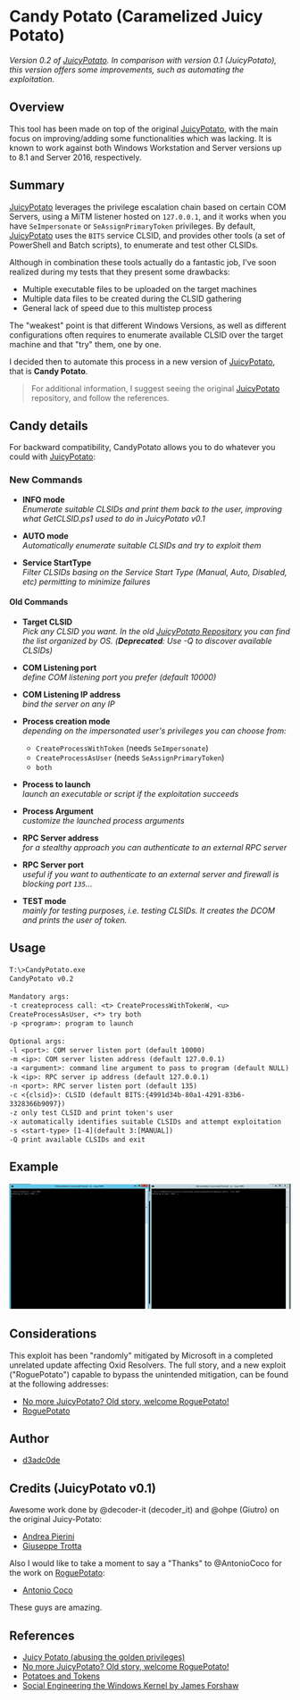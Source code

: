 # Candy Potato (Caramelized Juicy Potato)
*Version 0.2 of [JuicyPotato][1]. In comparison with version 0.1 (JuicyPotato), this version offers some improvements, such as automating the exploitation.*

## Overview

This tool has been made on top of the original [JuicyPotato][1], with the main focus on improving/adding some functionalities which was lacking. 
It is known to work against both Windows Workstation and Server versions up to 8.1 and Server 2016, respectively. 

## Summary
[JuicyPotato][1] leverages the privilege escalation chain based on certain COM Servers, using a MiTM listener hosted on `127.0.0.1`, and it works when you have `SeImpersonate` or `SeAssignPrimaryToken` privileges. 
By default, [JuicyPotato][1] uses the `BITS` service CLSID, and provides other tools (a set of PowerShell and Batch scripts), to enumerate and test other CLSIDs. 

Although in combination these tools actually do a fantastic job, I've soon realized during my tests that they present some drawbacks:

* Multiple executable files to be uploaded on the target machines
* Multiple data files to be created during the CLSID gathering
* General lack of speed due to this multistep process

The "weakest" point is that different Windows Versions, as well as different configurations often requires to enumerate available CLSID over the target machine and that "try" them, one by one.

I decided then to automate this process in a new version of [JuicyPotato][1], that is **Candy Potato**.

> For additional information, I suggest seeing the original [JuicyPotato][1] repository, and follow the references.

## Candy details

For backward compatibility, CandyPotato allows you to do whatever you could with [JuicyPotato][1]:

### New Commands

+ **INFO mode**<br>
_Enumerate suitable CLSIDs and print them back to the user, improving what GetCLSID.ps1 used to do in JuicyPotato v0.1_

+ **AUTO mode**<br>
_Automatically enumerate suitable CLSIDs and try to exploit them_

+ **Service StartType**<br>
_Filter CLSIDs basing on the Service Start Type (Manual, Auto, Disabled, etc) permitting to minimize failures_

#### Old Commands

+ **Target CLSID**<br>
_Pick any CLSID you want. In the old [JuicyPotato Repository](CLSID/README.md) you can find the list organized by OS. (**Deprecated**: Use -Q to discover available CLSIDs)_

+ **COM Listening port**<br>
_define COM listening port you prefer (default 10000)_

+ **COM Listening IP address**<br>
_bind the server on any IP_

+ **Process creation mode**
<br>_depending on the impersonated user's privileges you can choose from:_  
    - `CreateProcessWithToken` (needs `SeImpersonate`)
    - `CreateProcessAsUser` (needs `SeAssignPrimaryToken`)
    - `both`

+ **Process to launch**<br>
_launch an executable or script if the exploitation succeeds_

+ **Process Argument**<br>
_customize the launched process arguments_

+ **RPC Server address**<br>
_for a stealthy approach you can authenticate to an external RPC server_

+ **RPC Server port**<br>
_useful if you want to authenticate to an external server and firewall is blocking port `135`..._

+ **TEST mode**<br>
_mainly for testing purposes, i.e. testing CLSIDs. It creates the DCOM and prints the user of token._

## Usage

```
T:\>CandyPotato.exe
CandyPotato v0.2

Mandatory args:
-t createprocess call: <t> CreateProcessWithTokenW, <u> CreateProcessAsUser, <*> try both
-p <program>: program to launch

Optional args:
-l <port>: COM server listen port (default 10000)
-m <ip>: COM server listen address (default 127.0.0.1)
-a <argument>: command line argument to pass to program (default NULL)
-k <ip>: RPC server ip address (default 127.0.0.1)
-n <port>: RPC server listen port (default 135)
-c <{clsid}>: CLSID (default BITS:{4991d34b-80a1-4291-83b6-3328366b9097})
-z only test CLSID and print token's user
-x automatically identifies suitable CLSIDs and attempt exploitation
-s <start-type> [1-4](default 3:[MANUAL])
-Q print available CLSIDs and exit
```

## Example
![](assets/poc.gif)

## Considerations

This exploit has been "randomly" mitigated by Microsoft in a completed unrelated update affecting Oxid Resolvers. The full story, and a new exploit ("RoguePotato") capable to bypass the unintended mitigation, can be found at the following addresses:

* [No more JuicyPotato? Old story, welcome RoguePotato!][3]
* [RoguePotato][2]

## Author
- [d3adc0de](https://twitter.com/klezVirus)
 
## Credits (JuicyPotato v0.1)

Awesome work done by @decoder-it (decoder_it) and @ohpe (Giutro) on the original Juicy-Potato:
- [Andrea Pierini](https://twitter.com/decoder_it)
- [Giuseppe Trotta](https://twitter.com/Giutro)

Also I would like to take a moment to say a "Thanks" to @AntonioCoco for the work on [RoguePotato][2]: 
- [Antonio Coco](https://twitter.com/splinter_code)

These guys are amazing.

## References

* [Juicy Potato (abusing the golden privileges)][1]
* [No more JuicyPotato? Old story, welcome RoguePotato!][3]
* [Potatoes and Tokens](https://decoder.cloud/2018/01/13/potato-and-tokens/)
* [Social Engineering the Windows Kernel by James Forshaw](https://www.slideshare.net/Shakacon/social-engineering-the-windows-kernel-by-james-forshaw)

[1]: https://github.com/ohpe/juicy-potato
[2]: https://github.com/antonioCoco/RoguePotato
[3]: https://decoder.cloud/2020/05/11/no-more-juicypotato-old-story-welcome-roguepotato/
